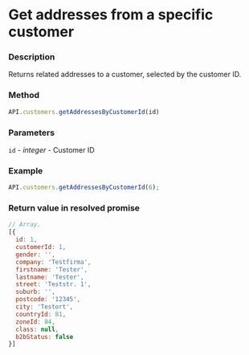 # Get addresses from a specific customer

### Description

Returns related addresses to a customer, selected by the customer ID.

### Method

```js
API.customers.getAddressesByCustomerId(id)
```

### Parameters

`id` - *integer* - Customer ID

### Example

```js
API.customers.getAddressesByCustomerId(6);
```

### Return value in resolved promise
```js
// Array.
[{
  id: 1,
  customerId: 1,
  gender: '',
  company: 'Testfirma',
  firstname: 'Tester',
  lastname: 'Tester',
  street: 'Teststr. 1',
  suburb: '',
  postcode: '12345',
  city: 'Testort',
  countryId: 81,
  zoneId: 84,
  class: null,
  b2bStatus: false
}]

```
